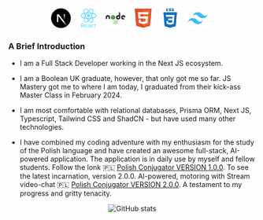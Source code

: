 

 
<div align="center">
  <h3>
    <img src="https://github.com/devicons/devicon/blob/master/icons/nextjs/nextjs-original.svg"
         title="NextJS" alt="NextJS" width="40" height="40"
    />&nbsp;&nbsp;&nbsp;
    <img src="https://github.com/devicons/devicon/blob/master/icons/react/react-original-wordmark.svg"
         title="React" alt="React" width="40" height="40"
    />&nbsp;&nbsp;&nbsp;
    <img src="https://github.com/devicons/devicon/blob/master/icons/nodejs/nodejs-original-wordmark.svg"
         title="NodeJS" alt="NodeJS" width="40" height="40"
    />&nbsp;&nbsp;&nbsp;
    <img src="https://github.com/devicons/devicon/blob/master/icons/html5/html5-original.svg"
         title="HTML5" alt="HTML" width="40" height="40"
    />&nbsp;&nbsp;&nbsp;
    <img src="https://github.com/devicons/devicon/blob/master/icons/css3/css3-plain-wordmark.svg"
         title="CSS3" alt="CSS" width="40" height="40"
    />&nbsp;&nbsp;&nbsp;
    <img src="https://github.com/devicons/devicon/blob/master/icons/tailwindcss/tailwindcss-original.svg"
         title="Tailwind CSS" alt="Tailwind CSS" width="40" height="40"
    />&nbsp;&nbsp;&nbsp;
  </h3>
</div>


###  A Brief Introduction
  
 - I am a Full Stack Developer working in the Next JS ecosystem.

  - I am a Boolean UK graduate, however, that only got me so far. JS Mastery got me to where I am today, I graduated from their kick-ass Master Class in February 2024.
  
- I am most comfortable with relational databases, Prisma ORM, Next JS, Typescript, Tailwind CSS and ShadCN - but have used many other technologies.
 
- I have combined my coding adventure with my enthusiasm for the study of the Polish language and have created an awesome full-stack, AI-powered application. The application is in daily use by myself and fellow students. Follow the lonk 🇵🇱 [Polish Conjugator VERSION 1.0.0](https://conjugate-server.vercel.app/). To see the latest incarnation, version 2.0.0. AI-powered, motoring with Stream video-chat 🇵🇱 [Polish Conjugator VERSION 2.0.0](https://lexical-live-editor.vercel.app/). A testament to my progress and gritty tenacity.


<!-- <div align="center" style="display: grid; grid-template-columns: repeat(2, 1fr); grid-gap: 85px; justify-content: center;">
  <img src="https://raw.githubusercontent.com/AlexDjangoX/polish-tutor-client/main/public/images/polish-conjugator.png" style="width: 450px; height: 250px;">
  <img src="https://raw.githubusercontent.com/AlexDjangoX/polish-tutor-client/main/public/images/polish-conjugator-verbs.png" style="width: 450px; height: 250px;">
  <img src="https://raw.githubusercontent.com/AlexDjangoX/polish-tutor-client/main/public/images/polish-conjugator-notes.png" style="width: 450px; height: 250px;">
  <img src="https://raw.githubusercontent.com/AlexDjangoX/polish-tutor-client/main/public/images/polish-conjugator-nouns.png" style="width: 450px; height: 250px;">
</div> -->


<!-- LinkedIn Badge and GitHub Stats Section -->
<div align="center">
   
![GitHub stats](https://github-readme-stats.vercel.app/api?username=AlexDjangoX&show_icons=true&theme=tokyonight)

<!--![Top Langs](https://github-readme-stats.vercel.app/api/top-langs/?username=AlexDjangoX&theme=tokyonight)-->

</div>




 
